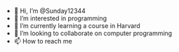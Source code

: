 - 👋 Hi, I’m @Sunday12344
- 👀 I’m interested in programming 
- 🌱 I’m currently learning a course in Harvard
- 💞️ I’m looking to collaborate on computer programming 
- 📫 How to reach me 

<!---
Sunday12344/Sunday12344 is a ✨ special ✨ repository because its `README.md` (this file) appears on your GitHub profile.
You can click the Preview link to take a look at your changes.
--->
